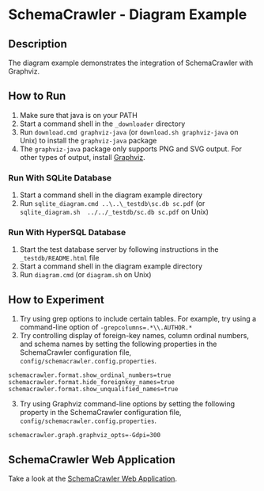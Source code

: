 # SchemaCrawler - Diagram Example

## Description
The diagram example demonstrates the integration of SchemaCrawler with Graphviz.

## How to Run
1. Make sure that java is on your PATH
2. Start a command shell in the `_downloader` directory 
3. Run `download.cmd graphviz-java` (or `download.sh graphviz-java` on Unix) to
   install the `graphviz-java` package
4. The `graphviz-java` package only supports PNG and SVG output. For other types of
   output, install [Graphviz](https://www.graphviz.org/).

### Run With SQLite Database

1. Start a command shell in the diagram example directory 
2. Run `sqlite_diagram.cmd ..\..\_testdb\sc.db sc.pdf` (or `sqlite_diagram.sh  ../../_testdb/sc.db sc.pdf` on Unix) 

### Run With HyperSQL Database

1. Start the test database server by following instructions in the `_testdb/README.html` file
2. Start a command shell in the diagram example directory 
3. Run `diagram.cmd` (or `diagram.sh` on Unix) 

## How to Experiment
1. Try using grep options to include certain tables. For example, try using a command-line option of `-grepcolumns=.*\\.AUTHOR.*`
2. Try controlling display of foreign-key names, column ordinal numbers, and schema names by setting the 
   following properties in the SchemaCrawler configuration file, `config/schemacrawler.config.properties`. 

```           
schemacrawler.format.show_ordinal_numbers=true        
schemacrawler.format.hide_foreignkey_names=true
schemacrawler.format.show_unqualified_names=true
```    

3. Try using Graphviz command-line options by setting the following property in the SchemaCrawler configuration file, 
   `config/schemacrawler.config.properties`. 
    
```        
schemacrawler.graph.graphviz_opts=-Gdpi=300
```    

## SchemaCrawler Web Application

Take a look at the [SchemaCrawler Web Application](http://www.schemacrawler.com/webapp.html).
